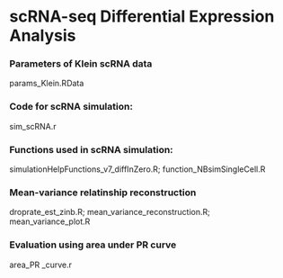 # scRNA-seq Differential Expression Analysis

### Parameters of Klein scRNA data
params_Klein.RData

### Code for scRNA simulation:
sim_scRNA.r

### Functions used in scRNA simulation:
simulationHelpFunctions_v7_diffInZero.R;
function_NBsimSingleCell.R

### Mean-variance relatinship reconstruction
droprate_est_zinb.R; 
mean_variance_reconstruction.R;
mean_variance_plot.R

### Evaluation using area under PR curve 
area_PR _curve.r
